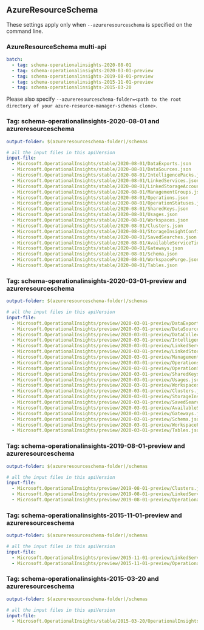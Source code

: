 ## AzureResourceSchema

These settings apply only when `--azureresourceschema` is specified on the command line.

### AzureResourceSchema multi-api

``` yaml $(azureresourceschema) && $(multiapi)
batch:
  - tag: schema-operationalinsights-2020-08-01
  - tag: schema-operationalinsights-2020-03-01-preview
  - tag: schema-operationalinsights-2019-08-01-preview
  - tag: schema-operationalinsights-2015-11-01-preview
  - tag: schema-operationalinsights-2015-03-20

```

Please also specify `--azureresourceschema-folder=<path to the root directory of your azure-resource-manager-schemas clone>`.

### Tag: schema-operationalinsights-2020-08-01 and azureresourceschema

``` yaml $(tag) == 'schema-operationalinsights-2020-08-01' && $(azureresourceschema)
output-folder: $(azureresourceschema-folder)/schemas

# all the input files in this apiVersion
input-file:
  - Microsoft.OperationalInsights/stable/2020-08-01/DataExports.json
  - Microsoft.OperationalInsights/stable/2020-08-01/DataSources.json
  - Microsoft.OperationalInsights/stable/2020-08-01/IntelligencePacks.json
  - Microsoft.OperationalInsights/stable/2020-08-01/LinkedServices.json
  - Microsoft.OperationalInsights/stable/2020-08-01/LinkedStorageAccounts.json
  - Microsoft.OperationalInsights/stable/2020-08-01/ManagementGroups.json
  - Microsoft.OperationalInsights/stable/2020-08-01/Operations.json
  - Microsoft.OperationalInsights/stable/2020-08-01/OperationStatuses.json
  - Microsoft.OperationalInsights/stable/2020-08-01/SharedKeys.json
  - Microsoft.OperationalInsights/stable/2020-08-01/Usages.json
  - Microsoft.OperationalInsights/stable/2020-08-01/Workspaces.json
  - Microsoft.OperationalInsights/stable/2020-08-01/Clusters.json
  - Microsoft.OperationalInsights/stable/2020-08-01/StorageInsightConfigs.json
  - Microsoft.OperationalInsights/stable/2020-08-01/SavedSearches.json
  - Microsoft.OperationalInsights/stable/2020-08-01/AvailableServiceTiers.json
  - Microsoft.OperationalInsights/stable/2020-08-01/Gateways.json
  - Microsoft.OperationalInsights/stable/2020-08-01/Schema.json
  - Microsoft.OperationalInsights/stable/2020-08-01/WorkspacePurge.json
  - Microsoft.OperationalInsights/stable/2020-08-01/Tables.json

```

### Tag: schema-operationalinsights-2020-03-01-preview and azureresourceschema

``` yaml $(tag) == 'schema-operationalinsights-2020-03-01-preview' && $(azureresourceschema)
output-folder: $(azureresourceschema-folder)/schemas

# all the input files in this apiVersion
input-file:
  - Microsoft.OperationalInsights/preview/2020-03-01-preview/DataExports.json
  - Microsoft.OperationalInsights/preview/2020-03-01-preview/DataSources.json
  - Microsoft.OperationalInsights/preview/2020-03-01-preview/DataCollectorLogs.json
  - Microsoft.OperationalInsights/preview/2020-03-01-preview/IntelligencePacks.json
  - Microsoft.OperationalInsights/preview/2020-03-01-preview/LinkedServices.json
  - Microsoft.OperationalInsights/preview/2020-03-01-preview/LinkedStorageAccounts.json
  - Microsoft.OperationalInsights/preview/2020-03-01-preview/ManagementGroups.json
  - Microsoft.OperationalInsights/preview/2020-03-01-preview/Operations.json
  - Microsoft.OperationalInsights/preview/2020-03-01-preview/OperationStatuses.json
  - Microsoft.OperationalInsights/preview/2020-03-01-preview/SharedKeys.json
  - Microsoft.OperationalInsights/preview/2020-03-01-preview/Usages.json
  - Microsoft.OperationalInsights/preview/2020-03-01-preview/Workspaces.json
  - Microsoft.OperationalInsights/preview/2020-03-01-preview/Clusters.json
  - Microsoft.OperationalInsights/preview/2020-03-01-preview/StorageInsightConfigs.json
  - Microsoft.OperationalInsights/preview/2020-03-01-preview/SavedSearches.json
  - Microsoft.OperationalInsights/preview/2020-03-01-preview/AvailableServiceTiers.json
  - Microsoft.OperationalInsights/preview/2020-03-01-preview/Gateways.json
  - Microsoft.OperationalInsights/preview/2020-03-01-preview/Schema.json
  - Microsoft.OperationalInsights/preview/2020-03-01-preview/WorkspacePurge.json
  - Microsoft.OperationalInsights/preview/2020-03-01-preview/Tables.json

```

### Tag: schema-operationalinsights-2019-08-01-preview and azureresourceschema

``` yaml $(tag) == 'schema-operationalinsights-2019-08-01-preview' && $(azureresourceschema)
output-folder: $(azureresourceschema-folder)/schemas

# all the input files in this apiVersion
input-file:
  - Microsoft.OperationalInsights/preview/2019-08-01-preview/Clusters.json
  - Microsoft.OperationalInsights/preview/2019-08-01-preview/LinkedServices.json
  - Microsoft.OperationalInsights/preview/2019-08-01-preview/OperationalInsights.json

```

### Tag: schema-operationalinsights-2015-11-01-preview and azureresourceschema

``` yaml $(tag) == 'schema-operationalinsights-2015-11-01-preview' && $(azureresourceschema)
output-folder: $(azureresourceschema-folder)/schemas

# all the input files in this apiVersion
input-file:
  - Microsoft.OperationalInsights/preview/2015-11-01-preview/LinkedServices.json
  - Microsoft.OperationalInsights/preview/2015-11-01-preview/OperationalInsights.json

```

### Tag: schema-operationalinsights-2015-03-20 and azureresourceschema

``` yaml $(tag) == 'schema-operationalinsights-2015-03-20' && $(azureresourceschema)
output-folder: $(azureresourceschema-folder)/schemas

# all the input files in this apiVersion
input-file:
  - Microsoft.OperationalInsights/stable/2015-03-20/OperationalInsights.json

```
